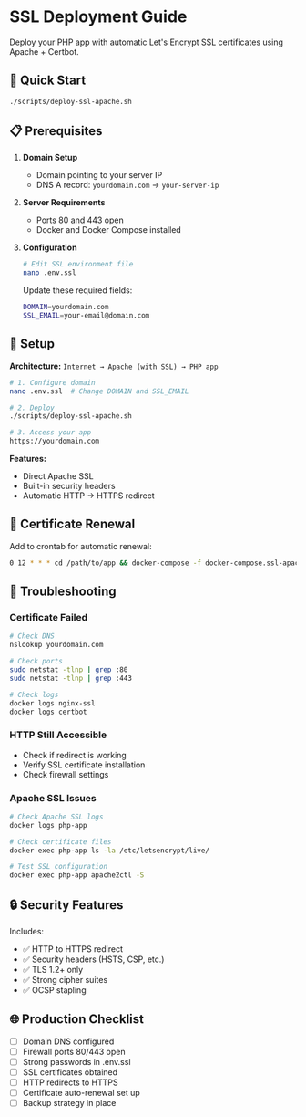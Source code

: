 # SSL Deployment Guide

Deploy your PHP app with automatic Let's Encrypt SSL certificates using Apache + Certbot.

## 🎯 Quick Start

```bash
./scripts/deploy-ssl-apache.sh
```

## 📋 Prerequisites

1. **Domain Setup**
   - Domain pointing to your server IP
   - DNS A record: `yourdomain.com` → `your-server-ip`

2. **Server Requirements**
   - Ports 80 and 443 open
   - Docker and Docker Compose installed

3. **Configuration**
   ```bash
   # Edit SSL environment file
   nano .env.ssl
   ```
   
   Update these required fields:
   ```bash
   DOMAIN=yourdomain.com
   SSL_EMAIL=your-email@domain.com
   ```

## 📖 Setup

**Architecture:** `Internet → Apache (with SSL) → PHP app`

```bash
# 1. Configure domain  
nano .env.ssl  # Change DOMAIN and SSL_EMAIL

# 2. Deploy
./scripts/deploy-ssl-apache.sh

# 3. Access your app
https://yourdomain.com
```

**Features:**
- Direct Apache SSL
- Built-in security headers
- Automatic HTTP → HTTPS redirect

## 🔄 Certificate Renewal

Add to crontab for automatic renewal:
```bash
0 12 * * * cd /path/to/app && docker-compose -f docker-compose.ssl-apache.yml run --rm certbot renew && docker-compose restart php-app
```

## 🚨 Troubleshooting

### Certificate Failed
```bash
# Check DNS
nslookup yourdomain.com

# Check ports
sudo netstat -tlnp | grep :80
sudo netstat -tlnp | grep :443

# Check logs
docker logs nginx-ssl
docker logs certbot
```

### HTTP Still Accessible
- Check if redirect is working
- Verify SSL certificate installation
- Check firewall settings

### Apache SSL Issues
```bash
# Check Apache SSL logs
docker logs php-app

# Check certificate files
docker exec php-app ls -la /etc/letsencrypt/live/

# Test SSL configuration
docker exec php-app apache2ctl -S
```

## 🔒 Security Features

Includes:
- ✅ HTTP to HTTPS redirect
- ✅ Security headers (HSTS, CSP, etc.)
- ✅ TLS 1.2+ only
- ✅ Strong cipher suites
- ✅ OCSP stapling

## 🌐 Production Checklist

- [ ] Domain DNS configured
- [ ] Firewall ports 80/443 open
- [ ] Strong passwords in .env.ssl
- [ ] SSL certificates obtained
- [ ] HTTP redirects to HTTPS
- [ ] Certificate auto-renewal set up
- [ ] Backup strategy in place